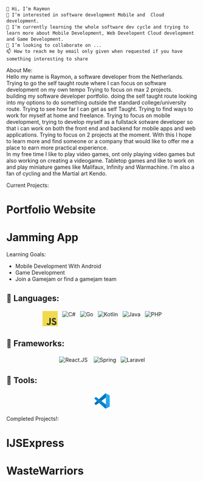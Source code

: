     👋 Hi, I’m Raymon
    👀 I’m interested in software development Mobile and  Cloud development. 
    🌱 I’m currently learning the whole software dev cycle and trying to learn more about Mobile Development, Web Developent Cloud development and Game Development.
    💞️ I’m looking to collaborate on ...
    📫 How to reach me by email only given when requested if you have something interesting to share
<p>
About Me:<br>
Hello my name is Raymon, a software developer from the Netherlands. Trying to go the  self taught route where I can focus on software development on my own tempo
Trying to focus on max 2 projects.
<br>
building my software developer portfolio. doing the self taught route looking into my options to do something outside the standard college/university route. Trying to see how far I can get as self Taught.
Trying to find ways to work for myself at home and freelance. Trying to focus on mobile development, trying to develop myself as a fullstack sotware developer so that i can work on both the front end and backend for mobile apps and web applications. Trying to focus on 2 projects at the moment.
With this I hope to learn more and find someone or a company that would like to offer me a place to earn more practical experience. 
<br>
In my free time I like to play video games, ont only playing video games but also working on creating a videogame. Tabletop games and like to work on and play miniature games like Malifaux, Infinity and Warmachine. I'm also a fan of cycling and the Martial art Kendo.
</p>

Current Projects:
# Portfolio Website
# Jamming App


Learning Goals:
<ul>
    <li>Mobile Development With Android</li>
    <li>Game Development</li>
    <Li> Join a Gamejam or find a gamejam team</Li>
</ul>

## 🧰 Languages:
<p align="center">
<img src="https://raw.githubusercontent.com/github/explore/80688e429a7d4ef2fca1e82350fe8e3517d3494d/topics/javascript/javascript.png" alt="Javascript" height="40" style="vertical-align:top; margin:4px">
<img src="https://upload.wikimedia.org/wikipedia/commons/b/bd/Logo_C_sharp.svg" alt="C#" height="40" style="vertical-align:top; margin:4px">
<img src="https://go.dev/blog/go-brand/Go-Logo/PNG/Go-Logo_Aqua.png" alt="Go" height="40" style="vertical-align:top; margin:4px">
<img src="https://upload.wikimedia.org/wikipedia/commons/7/74/Kotlin_Icon.png" alt="Kotlin" height="40" style="vertical-align:top; margin:4px">
<img src="https://logos-world.net/wp-content/uploads/2022/07/Java-Logo.png" alt="Java" height="40" style="vertical-align:top; margin:4px">
<img src="https://upload.wikimedia.org/wikipedia/commons/thumb/2/27/PHP-logo.svg/711px-PHP-logo.svg.png?20180502235434" alt="PHP" height="40" style="vertical-align:top; margin:4px">
</p>

## 🧰 Frameworks:
<p align="center">
<img src="https://cdn.iconscout.com/icon/free/png-512/free-react-1-282599.png?f=webp&w=256" alt="React.JS" height="40" style="vertical-align:top; margin:4px">
<img src="" alt="" style="" align"" margin="" >
<!-- <img src=" https://upload.wikimedia.org/wikipedia/commons/thumb/a/a7/React-icon.svg/512px-React-icon.svg.png" alt="React Native" height="40" style="vertical-align:top; margin:4px"> -->
<img src="https://spring.io/img/spring.svg" alt="Spring" height="40" style="vertical-align:top; margin:4px">
<img src="https://picperf.io/https://laravelnews.s3.amazonaws.com/images/laravel-featured.png" alt="Laravel" height="40" style="vertical-align:top; margin:4px">
</p>

## 🧰 Tools:
<p align="center">
<!--
Docker
AWS 
firebase
-->    
<img src="https://raw.githubusercontent.com/github/explore/80688e429a7d4ef2fca1e82350fe8e3517d3494d/topics/visual-studio-code/visual-studio-code.png" alt="VS Code" height="40" style="vertical-align:top; margin:4px">
</p>

Completed Projects!:
# IJSExpress
<a href=""></a>
# WasteWarriors
<a href=""></a> 



<!---
Zerophreak/Zerophreak is a ✨ special ✨ repository because its `README.md` (this file) appears on your GitHub profile.
You can click the Preview link to take a look at your changes.
--->
